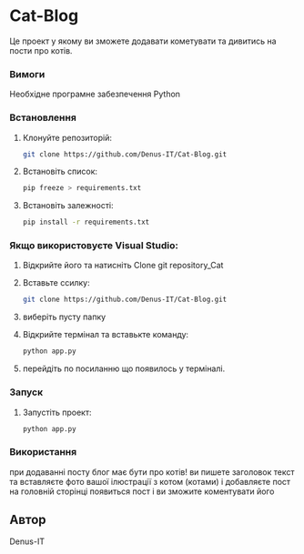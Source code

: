 # Cat-Blog

Це проект у якому ви зможете додавати кометувати та дивитись на пости про котів.

### Вимоги

Необхідне програмне забезпечення Python

### Встановлення

1.  Клонуйте репозиторій:

    ```bash
    git clone https://github.com/Denus-IT/Cat-Blog.git
    ```
2. Встановіть список:

    ```bash
    pip freeze > requirements.txt
    ```
    
3.  Встановіть залежності:

    ```bash
    pip install -r requirements.txt
    ```

### Якщо використовуєте Visual Studio:

1. Відкрийте його та натисніть Clone git repository_Cat

2. Вставьте ссилку:

    ```bash 
    git clone https://github.com/Denus-IT/Cat-Blog.git
    ```
3. виберіть пусту папку

4. Відкрийте термінал та вставькте команду:

    ```bash
    python app.py
    ```

5. перейдіть по посиланню що появилось у терміналі.

### Запуск

1.  Запустіть проект:

    ```bash
    python app.py
    ```

### Використання
 
 при додаванні посту блог має бути про котів!
  ви пишете заголовок текст та вставляєте фото вашої ілюстрації з котом (котами) і добавляєте пост
  на головній сторінці появиться пост і ви зможите коментувати його 

## Автор

Denus-IT
